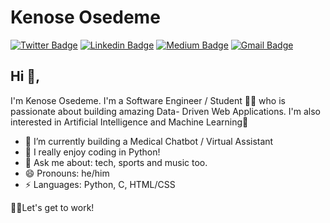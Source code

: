 # Kenose Osedeme
[![Twitter Badge](https://img.shields.io/badge/-@thekenose-1ca0f1?style=flat-square&labelColor=1ca0f1&logo=twitter&logoColor=white&link=https://twitter.com/thekenose)](https://twitter.com/thekenose_) [![Linkedin Badge](https://img.shields.io/badge/kenosedeme-blue?style=flat-square&logo=Linkedin&logoColor=white&link=https://www.linkedin.com/in/kenosedeme/)](https://www.linkedin.com/in/kenosedeme/) [![Medium Badge](https://img.shields.io/badge/-kenosedeme-03a57a?style=flat-square&labelColor=000000&logo=Medium&link=https://medium.com/@kenosedeme)](https://medium.com/@kenosedeme)
[![Gmail Badge](https://img.shields.io/badge/-kenosedeme@gmail.com-c14438?style=flat-square&logo=Gmail&logoColor=white&link=mailto:kenosedeme@gmail.com)](mailto:kenosedeme@gmail.com)

## Hi 👋, 
I'm Kenose Osedeme. I'm a Software Engineer / Student 👨‍💻 who is passionate about building amazing Data- Driven Web Applications. I'm also interested in Artificial Intelligence and Machine Learning🤖

- 🔭 I’m currently building a Medical Chatbot / Virtual Assistant
- 🌱 I really enjoy coding in Python!
- 💬 Ask me about: tech, sports and music too.
- 😄 Pronouns: he/him
- ⚡ Languages: Python, C, HTML/CSS


🤩🤩Let's get to work!
